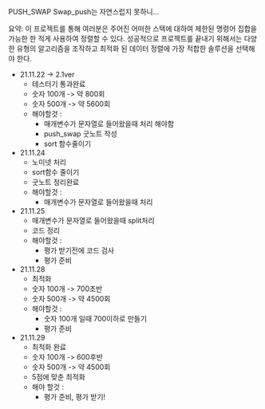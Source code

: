 PUSH_SWAP
Swap_push는 자연스럽지 못하니...

요약: 이 프로젝트를 통해 여러분은 주어진 어떠한 스택에 대하여 제한된 명령어 집합을 가능한 한 적게 사용하여 정렬할 수 있다. 성공적으로 프로젝트를 끝내기 위해서는 다양한 유형의 알고리즘을 조작하고 최적화 된 데이터 정렬에 가장 적합한 솔루션을 선택해야 한다.

* 21.11.22 -> 2.1ver  
	* 테스터기 통과완료  
	* 숫자 100개 -> 약 800회  
	* 숫자 500개 -> 약 5600회  
	* 해야할것 :  
		* 매개변수가 문자열로 들어왔을때 처리 해야함  
		* push_swap 굿노트 작성  
		* sort 함수줄이기  
* 21.11.24
	* 노미넷 처리
	* sort함수 줄이기
	* 굿노트 정리완료
	* 해야할것 :
		* 매개변수가 문자열로 들어왔을때 처리
* 21.11.25
	* 매개변수가 문자열로 들어왔을때 split처리
	* 코드 정리
	* 해야할것 :
		* 평가 받기전에 코드 검사
		* 평가 준비
* 21.11.28
	* 최적화
	* 숫자 100개 -> 700초반
	* 숫자 500개 -> 약 4500회
	* 해야할것 :
		* 숫자 100개 일때 700이하로 만들기
		* 평가 준비
* 21.11.29
	* 최적화 완료
	* 숫자 100개 -> 600후반
	* 숫자 500개 -> 약 4500회
	* 5점에 맞춘 최적화
	* 해야 할것 :
		* 평가 준비, 평가 받기!  
